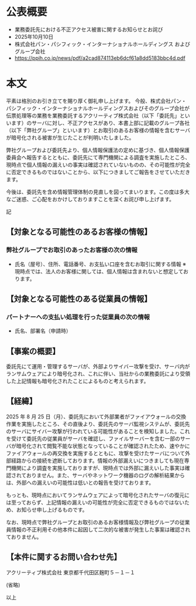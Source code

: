 # 公表概要
- 業務委託先における不正アクセス被害に関するお知らせとお詫び
- 2025年10月10日
- 株式会社パン・パシフィック・インターナショナルホールディングス および グループ会社
- https://ppih.co.jp/news/pdf/a2cad874113eb6dcf61a8dd5183bbc4d.pdf

# 本文
平素は格別のお引き立てを賜り厚く御礼申し上げます。
今般、株式会社パン・パシフィック・インターナショナルホールディングスおよびそのグループ会社が伝票処理等の業務を業務委託するアクリーティブ株式会社（以下「委託先」といいます）のサーバに対し、不正アクセスがあり、本書上部に記載のグループ各社（以下「弊社グループ」といいます）とお取引のあるお客様の情報を含むサーバが暗号化される被害が生じたことが判明いたしました。

弊社グループおよび委託先より、個人情報保護法の定めに基づき、個人情報保護委員会へ報告するとともに、委託先にて専門機関による調査を実施したところ、現時点で個人情報の漏えいの事実は確認されていないものの、その可能性が完全に否定できるものではないことから、以下につきましてご報告をさせていただきます。

今後は、委託先を含め情報管理体制の見直しを図ってまいります。この度は多大なご迷惑、ご心配をおかけしておりますことを深くお詫び申し上げます。

記

## 【対象となる可能性のあるお客様の情報】
### 弊社グループでお取引のあったお客様の次の情報
- 氏名（屋号）、住所、電話番号、お支払い口座を含むお取引に関する情報
※現時点では、法人のお客様に関しては、個人情報は含まれないと想定しております。

## 【対象となる可能性のある従業員の情報】
### パートナーへの支払い処理を行った従業員の次の情報
- 氏名、部署名（申請時）

## 【事案の概要】
委託先にて運用・管理するサーバが、外部よりサイバー攻撃を受け、サーバ内がランサムウェアにより暗号化され、これに伴い、当社からの業務委託により受領した上記情報も暗号化されたことによるものと考えられます。

## 【経緯】
2025 年 8 月 25 日（月）、委託先において外部業者がファイアウォールの交換作業を実施したところ、その直後より、委託先のサーバ監視システムが、委託先のサーバにサイバー攻撃が行われている可能性があることを検知しました。これを受けて委託先の従業員がサーバを確認し、ファイルサーバーを含む一部のサーバが暗号化されて閲覧不能な状態となっていることが確認されたため、速やかにファイアウォールの再交換を実施するとともに、攻撃を受けたサーバについて外部経路からの接続を遮断しております。情報の外部漏えいにつきましても現在専門機関により調査を実施しておりますが、現時点では外部に漏えいした事実は確認されておりません。また、サーバやネットワーク機器のログの解析結果からは、外部への漏えいの可能性は低いとの報告を受けております。

もっとも、現時点においてランサムウェアによって暗号化されたサーバの復元には至っておらず、上記情報の漏えいの可能性が完全に否定できるものではないため、お知らせ申し上げるものです。

なお、現時点で弊社グループとお取引のあるお客様情報及び弊社グループの従業員情報の不正利用その他本件に起因して二次的な被害が発生した事案は確認されておりません。

## 【本件に関するお問い合わせ先】
アクリーティブ株式会社 東京都千代田区麹町５－１－１

(省略)

以上
